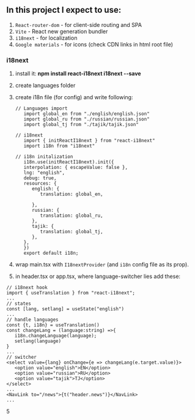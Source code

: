 ## In this project I expect to use:
1. `React-router-dom` - for client-side routing and SPA
2. `Vite` - React new generation bundler
3. `i18next` - for localization
4. `Google materials` - for icons (check CDN links in html root file)

### i18next
   1. install it: **npm install react-i18next i18next --save**
   2. create languages folder
   3. create i18n file (for config) and write following:
      ```
      // Languages import
         import global_en from "./english/english.json"
         import global_ru from "./russian/russian.json"
         import global_tj from "./tajik/tajik.json"

      // i18next
         import { initReactI18next } from "react-i18next"
         import i18n from "i18next"

      // i18n initalization
         i18n.use(initReactI18next).init({
         interpolation: { escapeValue: false },
         lng: "english",
         debug: true,
         resources: {
            english: {
               translation: global_en,

            },
            russian: {
               translation: global_ru,
            },
            tajik: {
               translation: global_tj,
            },
         },
         })
         export default i18n;
      ```

   4. wrap main.tsx with ``I18nextProvider`` (and ``i18n`` config file as its prop).
   5. in header.tsx or app.tsx, where language-switcher lies add these:
   ```
   // i18next hook
   import { useTranslation } from "react-i18next";
   ...
   // states
   const [lang, setlang] = useState("english")
   ...
   // handle languages
   const {t, i18n} = useTranslation()
   const changeLang = (language:string) =>{
      i18n.changeLanguage(language);
      setlang(language)
   } 
   ...
   // switcher
   <select value={lang} onChange={e => changeLang(e.target.value)}>
      <option value="english">EN</option>
      <option value="russian">RU</option>
      <option value="tajik">TJ</option>
   </select>
   ...
   <NavLink to="/news">{t("header.news")}</NavLink>
   ...
   ```


5